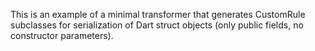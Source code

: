 This is an example of a minimal transformer that generates CustomRule subclasses
for serialization of Dart struct objects (only public fields, no constructor parameters).
